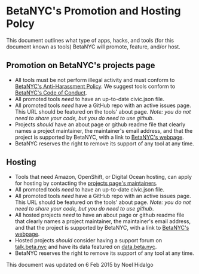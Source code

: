 # BetaNYC's Promotion and Hosting Polcy

This document outlines what type of apps, hacks, and tools (for this document known as tools) BetaNYC will promote, feature, and/or host. 

## Promotion on BetaNYC's projects page 
 * All tools must be not perform illegal activity and must conform to [BetaNYC's Anti-Harassment Policy](https://github.com/BetaNYC/What-is-BetaNYC/blob/master/Code-of-Conduct.md). We suggest tools conform to [BetaNYC's Code of Conduct](https://github.com/BetaNYC/What-is-BetaNYC/blob/master/Code-of-Conduct.md).
 * All promoted tools *need* to have an up-to-date civic.json file.
 * All promoted tools *need* have a GitHub repo with an active issues page. This URL should be featured on the tools' about page. _Note: you do not need to share your code, but you do need to use github_.
 * Projects *should* have an about page or github readme file that clearly names a project maintainer, the maintainer's email address, and that the project is supported by BetaNYC, with a link to [BetaNYC's webpage](http://www.beta.nyc).
 * BetaNYC reserves the right to remove its support of any tool at any time.

## Hosting 
 * Tools that need Amazon, OpenShift, or Digital Ocean hosting, can apply for hosting by contacting the [projects page's maintainers](projects@beta.NYC).
 * All promoted tools *need* to have an up-to-date civic.json file.
 * All promoted tools *need* have a GitHub repo with an active issues page. This URL should be featured on the tools' about page. _Note: you do not need to share your code, but you do need to use github_.
 * All hosted projects *need* to have an about page or github readme file that clearly names a project maintainer, the maintainer's email address, and that the project is supported by BetaNYC, with a link to [BetaNYC's webpage](http://www.beta.nyc).
 * Hosted projects *should* consider having a support forum on [talk.beta.nyc](https://talk.beta.nyc) and have its data featured on [data.beta.nyc](https://data.beta.nyc).
 * BetaNYC reserves the right to remove its support of any tool at any time.
 
 This document was updated on 6 Feb 2015 by Noel Hidalgo
